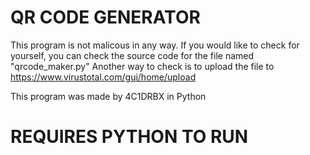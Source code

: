 # QR CODE GENERATOR
This program is not malicous in any way.
If you would like to check for yourself, you can check the source code for the file named "qrcode_maker.py"
Another way to check is to upload the file to https://www.virustotal.com/gui/home/upload

This program was made by 4C1DRBX in Python

# REQUIRES PYTHON TO RUN
